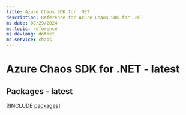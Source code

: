 ```yaml
---
title: Azure Chaos SDK for .NET
description: Reference for Azure Chaos SDK for .NET
ms.date: 08/29/2024
ms.topic: reference
ms.devlang: dotnet
ms.service: chaos
---
```

# Azure Chaos SDK for .NET - latest
## Packages - latest
[!INCLUDE [packages](chaos-index.md)]